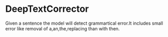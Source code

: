 # DeepTextCorrector
Given a sentence the model will detect grammartical error.It includes small error like removal of a,an,the,replacing than with then. 
